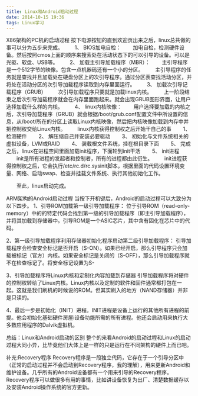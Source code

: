 ```yaml
---
title: Linux和Android启动过程
date: 2014-10-15 19:36
tags: Linux学习
---
```


X86架构的PC机的启动过程
按下电源按钮的直到欢迎页出来之后，linux总共做的事可以分为五步来完成。
　　1、  BIOS加电自检：
　　加电自检，检测硬件设备。然后按照cmos上面的顺序来搜索处在活动状态下的可以引导的设备。可以是光驱、软盘、USB等。
　　2、  加载主引导加载程序（MBR）：
　　主引导程序是一个512字节的映像。包含一点机器码还有一个小的分区。
　　主引导程序的任务就是查找并且加载处在硬盘分区上的次引导程序。通过分区表查找活动分区，并将处在活动分区的次引导加载程序读取到内存里面运行。
　　3、  加载次引导记载程序（GRUB）
　　次引导加载程序只要就是加载linux内核。
　　上一阶段结束之后次引导加载程序就会在内存里面跑起来。就会出现GRUB图形界面，让用户选择加载什么样的内核。
　　4、  linux内核映像：
　　用户选择要加载的内核之后，次引导加载程序（GRUB）就会根据/boot/grub.conf配置文件中所设置的信息，从/boot/所在的分区上读取Linux内核映像，然后把内核映像加载到内存中并把控制权交给Linux内核。
　　linux内核获得控制权之后开始干自己的事
　　1、  检测硬件
　　2、  解压缩自己并安装必要驱动
　　3、  初始化与文件系统相关的虚拟设备，LVM或RAID
　　4、  装载根文件系统，挂在根目录下面
　　5、  完成之后，linux在进程空间里面加载init程序，下面轮到init干活
　　5、  init进程
　　init是所有进程的发起者和控制者，所有的进程都由此衍生。
　　init进程获得控制权之后，它会执行/etc/rc.d/rc.sysinit脚本，根据里面的代码设置环境变量、网络、启动swap、检查并挂载文件系统、执行其他初始化工作。
 
　　至此，linux启动完成。

ARM架构的Android启动过程
当按下开机键后，Android的启动过程可以大致分为以下四步。
1、引导ROM加载第一级引导加载程序：
位于引导ROM（read-only-memory）中的的特定代码会找到第一级的引导加载程序（即主引导加载程序），并将其加载到存储器中。引导ROM是一个ASIC芯片，其中含有固化在芯片中的代码。

2、第一级引导加载程序利用存储器初始化程序启动第二级引导加载程序：
引导加载程序会检查安全标记是否开启（S-ON）。如果已经开启，那么引导程序只会加载被标记（官方）内核。如果安全标记是关闭的（S-OFF），那么引导加载程序就不在检查标记了。将安全标记设置为S-

3、引导加载程序将Linux内核和定制化内容加载到存储器
引导加载程序将对硬件的控制权转给了Linux内核。Linux内核以及定制的软件和固件通常都打包在一起。这就是我们刷机的时候说的ROM。但其实刷入的地方（NAND存储器）并非是只读的。

 4、最后一步是初始化（INIT）进程。INIT进程是设备上运行的其他所有进程的前提。他会初始化基础硬件房屋i设备功能所需的所有进程。他还会启动用来执行大多数应用程序的Dalvik虚拟机。

总结：Linux和Android启动的区别
整个的来看Android的启动过程和Linux的启动过程大同小异，比毕竟他们大体上是一样的只是运行在不同架构的硬件上而已吧。

补充:Recovery程序
Recovery程序是一段独立代码，它存在于一个引导分区中（正常的启动过程并不会启动到Recovery程序，我的理解），用来更新Android和维护设备。几乎所有的Android设备都有一个用来引导的Recovery程序。Recovery程序可以做很多有用的事情，比如讲设备恢复为出厂、清楚数据缓存以及安装Android操作系统的官方更新。
